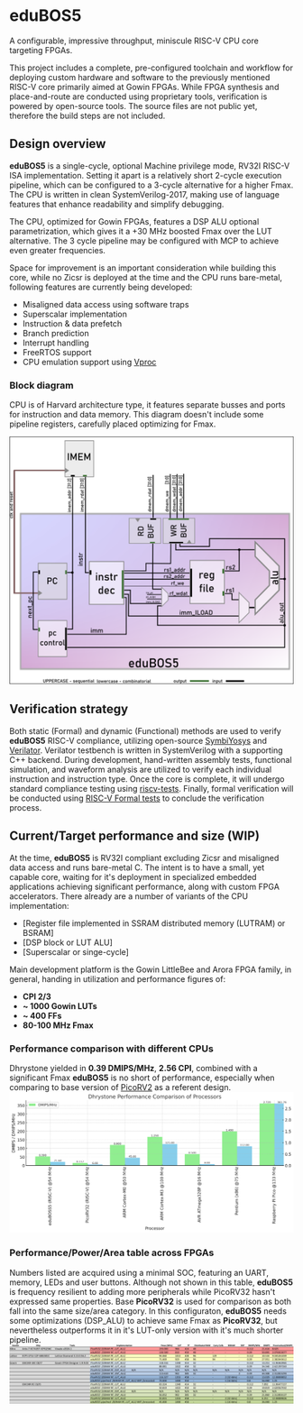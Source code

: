 # eduBOS5
A configurable, impressive throughput, miniscule RISC-V CPU core targeting FPGAs. 


This project includes a complete, pre-configured toolchain and workflow for deploying custom hardware and software to the previously mentioned RISC-V core primarily aimed at Gowin FPGAs. While FPGA synthesis and place-and-route are conducted using proprietary tools, verification is powered by open-source tools. The source files are not public yet, therefore the build steps are not included.
## Design overview
**eduBOS5** is a single-cycle, optional Machine privilege mode, RV32I RISC-V ISA implementation. Setting it apart is a relatively short 2-cycle execution pipeline, which can be configured to a 3-cycle alternative for a higher Fmax. The CPU is written in clean SystemVerilog-2017, making use of language features that enhance readability and simplify debugging. 

The CPU, optimized for Gowin FPGAs, features a DSP ALU optional parametrization, which gives it a +30 MHz boosted Fmax over the LUT alternative. The 3 cycle pipeline may be configured with MCP to achieve even greater frequencies.


Space for improvement is an important consideration while building this core, while no Zicsr is deployed at the time and the CPU runs bare-metal, following features are currently being developed:
- Misaligned data access using software traps
- Superscalar implementation
- Instruction & data prefetch 
- Branch prediction
- Interrupt handling
- FreeRTOS support
- CPU emulation support using [Vproc](https://github.com/wyvernSemi/vproc)

### Block diagram
CPU is of Harvard architecture type, it features separate busses and ports for instruction and data memory. This diagram doesn't include some pipeline registers, carefully placed optimizing for Fmax.

![eduBOS5 RISC-V block diagram](/0.doc/cpu_top_view_V2.png)
## Verification strategy
Both static (Formal) and dynamic (Functional) methods are used to verify **eduBOS5** RISC-V compliance, utilizing open-source [SymbiYosys](https://github.com/YosysHQ/sby) and [Verilator](https://github.com/verilator/verilator). Verilator testbench is written in SystemVerilog with a supporting C++ backend.
During development, hand-written assembly tests, functional simulation, and waveform analysis are utilized to verify each individual instruction and instruction type. Once the core is complete, it will undergo standard compliance testing using [riscv-tests](https://github.com/riscv-software-src/riscv-tests). 
Finally, formal verification will be conducted using [RISC-V Formal tests](https://github.com/YosysHQ/riscv-formal) to conclude the verification process.

## Current/Target performance and size (WIP)

At the time, **eduBOS5** is RV32I compliant excluding Zicsr and misaligned data access and runs bare-metal C.  The intent is to have a small, yet capable core, waiting for it's deployment in specialized embedded applications achieving significant performance, along with custom FPGA accelerators. There already are a number of variants of the CPU implementation:
- [Register file implemented in SSRAM distributed memory (LUTRAM) or BSRAM]
- [DSP block or LUT ALU]
- [Superscalar or singe-cycle]

Main development platform is the Gowin LittleBee and Arora FPGA family, in general, handing in utilization and performance figures of:
- **CPI 2/3**
- **~ 1000 Gowin LUTs**
- **~ 400  FFs**
- **80-100 MHz Fmax**
### Performance comparison with different CPUs
Dhrystone yielded in **0.39 DMIPS/MHz**, **2.56 CPI**, combined with a significant Fmax **eduBOS5** is no short of performance, especially when comparing to base version of [PicoRV2](https://github.com/YosysHQ/picorv32) as a referent design. 
![eduBOS5 RISC-V block diagram](/0.doc/dhry.png)

### Performance/Power/Area table across FPGAs
Numbers listed are acquired using a minimal SOC, featuring an UART, memory, LEDs and user buttons. Although not shown in this table, **eduBOS5** is frequency resilient to adding more peripherals while PicoRV32 hasn't expressed same properties. Base **PicoRV32** is used for comparison as both fall into the same size/area category. In this configuraton, **eduBOS5** needs some optimizations (DSP_ALU) to achieve same Fmax as **PicoRV32**, but nevertheless outperforms it in it's LUT-only version with it's much shorter pipeline.
![eduBOS5 RISC-V block diagram](/0.doc/performance_table.png)


